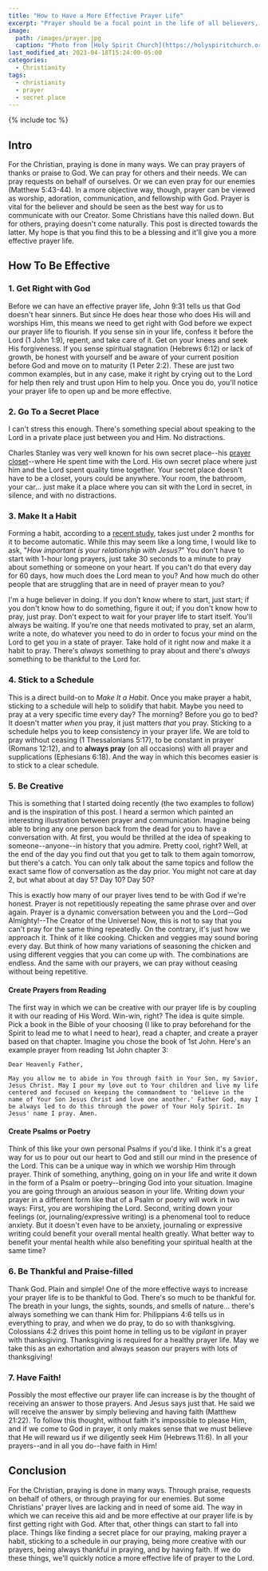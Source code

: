 ```yaml
---
title: "How to Have a More Effective Prayer Life"
excerpt: "Prayer should be a focal point in the life of all believers, so how can we become more effective at it?"
image: 
  path: /images/prayer.jpg
  caption: "Photo from [Holy Spirit Church](https://holyspiritchurch.org/prayer-and-forms-of-prayer/)"
last_modified_at: 2023-04-18T15:24:00-05:00
categories:
  - Christianity
tags: 
  - christianity
  - prayer
  - secret place
---
```


{% include toc %}

## Intro
For the Christian, praying is done in many ways. We can pray prayers of thanks or praise to God. We can pray for others and their needs. We can pray requests on behalf of ourselves. Or we can even pray for our enemies (Matthew 5:43-44). In a more objective way, though, prayer can be viewed as worship, adoration, communication, and fellowship with God. Prayer is vital for the believer and should be seen as the best way for us to communicate with our Creator. Some Christians have this nailed down. But for others, praying doesn't come naturally. This post is directed towards the latter. My hope is that you find this to be a blessing and it'll give you a more effective prayer life.

## How To Be Effective
### 1. Get Right with God
Before we can have an effective prayer life, John 9:31 tells us that God doesn't hear sinners. But since He does hear those who does His will and worships Him, this means we need to get right with God before we expect our prayer life to flourish. If you sense sin in your life, confess it before the Lord (1 John 1:9), repent, and take care of it. Get on your knees and seek His forgiveness. If you sense spiritual stagnation (Hebrews 6:12) or lack of growth, be honest with yourself and be aware of your current position before God and move on to maturity (1 Peter 2:2). These are just two common examples, but in any case, make it right by crying out to the Lord for help then rely and trust upon Him to help you. Once you do, you'll notice your prayer life to open up and be more effective.  

### 2. Go To a Secret Place
I can't stress this enough. There's something special about speaking to the Lord in a private place just between you and Him. No distractions.

Charles Stanley was very well known for his own secret place--his [prayer closet](https://www.instagram.com/p/CrQ3pqBOXvB/)--where He spent time with the Lord. His own secret place where just him and the Lord spent quality time together. Your secret place doesn't have to be a closet, yours could be anywhere. Your room, the bathroom, your car... just make it a place where you can sit with the Lord in secret, in silence, and with no distractions.  

### 3. Make It a Habit
Forming a habit, according to a [recent study](https://psychcentral.com/health/need-to-form-a-new-habit#:~:text=Habit%20formation%20can%20take%20an,the%20chances%20of%20habit%20formation), takes just under 2 months for it to become automatic. While this may seem like a long time, I would like to ask, "*How important is your relationship with Jesus?*" You don't have to start with 1-hour long prayers, just take 30 seconds to a minute to pray about something or someone on your heart. If you can't do that every day for 60 days, how much does the Lord mean to you? And how much do other people that are struggling that are in need of prayer mean to you?

I'm a huge believer in doing. If you don't know where to start, just start; if you don't know how to do something, figure it out; if you don't know how to pray, just pray. Don't expect to wait for your prayer life to start itself. You'll always be waiting. If you're one that needs motivated to pray, set an alarm, write a note, do whatever you need to do in order to focus your mind on the Lord to get you in a state of prayer. Take hold of it right now and make it a habit to pray. There's *always* something to pray about and there's *always* something to be thankful to the Lord for.

### 4. Stick to a Schedule
This is a direct build-on to *Make It a Habit*. Once you make prayer a habit, sticking to a schedule will help to solidify that habit. Maybe you need to pray at a very specific time every day? The morning? Before you go to bed? It doesn't matter *when* you pray, it just matters *that* you pray. Sticking to a schedule helps you to keep consistency in your prayer life. We are told to pray without ceasing (1 Thessalonians 5:17), to be constant in prayer (Romans 12:12), and to **always pray** (on all occasions) with all prayer and supplications (Ephesians 6:18). And the way in which this becomes easier is to stick to a clear schedule.

### 5. Be Creative
This is something that I started doing recently (the two examples to follow) and is the inspiration of this post. I heard a sermon which painted an interesting illustration between prayer and communication. Imagine being able to bring any one person back from the dead for you to have a conversation with. At first, you would be thrilled at the idea of speaking to someone--anyone--in history that you admire. Pretty cool, right? Well, at the end of the day you find out that you get to talk to them again tomorrow, but there's a catch. You can only talk about the same topics and follow the exact same flow of conversation as the day prior. You might not care at day 2, but what about at day 5? Day 10? Day 50? 

This is exactly how many of our prayer lives tend to be with God if we're honest. Prayer is not repetitiously repeating the same phrase over and over again. Prayer is a dynamic conversation between you and the Lord--God Almighty!--The Creator of the Universe! Now, this is not to say that you can't pray for the same thing repeatedly. On the contrary, it's just how we approach it. Think of it like cooking. Chicken and veggies may sound boring every day. But think of how many variations of seasoning the chicken and using different veggies that you can come up with. The combinations are endless. And the same with our prayers, we can pray without ceasing without being repetitive. 

#### Create Prayers from Reading
The first way in which we can be creative with our prayer life is by coupling it with our reading of His Word. Win-win, right? The idea is quite simple. Pick a book in the Bible of your choosing (I like to pray beforehand for the Spirit to lead me to what I need to hear), read a chapter, and create a prayer based on that chapter. Imagine you chose the book of 1st John. Here's an example prayer from reading 1st John chapter 3:

```
Dear Heavenly Father, 

May you allow me to abide in You through faith in Your Son, my Savior, Jesus Christ. May I pour my love out to Your children and live my life centered and focused on keeping the commandment to 'believe in the name of Your Son Jesus Christ and love one another.' Father God, may I be always led to do this through the power of Your Holy Spirit. In Jesus' name I pray. Amen.
```

#### Create Psalms or Poetry
Think of this like your own personal Psalms if you'd like. I think it's a great way for us to pour out our heart to God and still our mind in the presence of the Lord. This can be a unique way in which we worship Him through prayer. Think of something, anything, going on in your life and write it down in the form of a Psalm or poetry--bringing God into your situation. Imagine you are going through an anxious season in your life. Writing down your prayer in a different form like that of a Psalm or poetry will work in two ways: First, you are worshiping the Lord. Second, writing down your feelings (or, journaling/expressive writing) is a phenomenal tool to reduce anxiety. But it doesn't even have to be anxiety, journaling or expressive writing could benefit your overall mental health greatly. What better way to benefit your mental health while also benefiting your spiritual health at the same time? 

### 6. Be Thankful and Praise-filled
Thank God. Plain and simple! One of the more effective ways to increase your prayer life is to be thankful to God. There's so much to be thankful for. The breath in your lungs, the sights, sounds, and smells of nature... there's always something we can thank Him for. Philippians 4:6 tells us in everything to pray, and when we do pray, to do so with thanksgiving. Colossians 4:2 drives this point home in telling us to be *vigilant* in prayer with thanksgiving. Thanksgiving is required for a healthy prayer life. May we take this as an exhortation and always season our prayers with lots of thanksgiving!

### 7. Have Faith!
Possibly the most effective our prayer life can increase is by the thought of receiving an answer to those prayers. And Jesus says just that. He said we will receive the answer by simply believing and having faith (Matthew 21:22). To follow this thought, without faith it's impossible to please Him, and if we come to God in prayer, it only makes sense that we must believe that He will reward us if we diligently seek Him (Hebrews 11:6). In all your prayers--and in all you do--have faith in Him!
 
## Conclusion
For the Christian, praying is done in many ways. Through praise, requests on behalf of others, or through praying for our enemies. But some Christians' prayer lives are lacking and in need of some aid. The way in which we can receive this aid and be more effective at our prayer life is by first getting right with God. After that, other things can start to fall into place. Things like finding a secret place for our praying, making prayer a habit, sticking to a schedule in our praying, being more creative with our prayers, being always thankful in praying, and by having faith. If we do these things, we'll quickly notice a more effective life of prayer to the Lord. 


<script src='https://www.blueletterbible.org/assets-v3/scripts/blbToolTip/BLB_ScriptTagger-min.js' type='text/javascript'></script>
<script type='text/javascript'>
BLB.Tagger.Translation = 'ESV';
BLB.Tagger.HyperLinks = 'all'; 
BLB.Tagger.HideTanslationAbbrev = false;
BLB.Tagger.TargetNewWindow = true;
BLB.Tagger.Style = 'par'; 
BLB.Tagger.NoSearchTagNames = '';
BLB.Tagger.NoSearchClassNames = 'noTag doNotTag'; 
</script>
